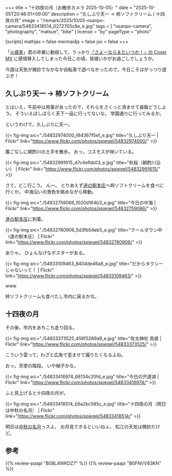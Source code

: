 +++
title = "十四夜の月（お散歩カメラ 2025-10-05）"
date =  "2025-10-05T20:46:01+09:00"
description = "久しぶり天一 → 柿ソフトクリーム / 十四夜の月"
image = "/remark/2025/10/05-osanpo-camera/54833418514_0272705c8e_k.jpg"
tags = [ "osanpo-camera", "photography", "matsue", "bike" ]
license = "by"
pageType = "photo"

[scripts]
  mathjax = false
  mermaidjs = false
  jsx = false
+++

「[火威青](https://www.youtube.com/@HiodoshiAo "Ao Ch. 火威青 ‐ ReGLOSS - YouTube")」君の卒業に動揺して，うっかり[「さよーならまたいつか！」の Cover MV](https://www.youtube.com/watch?v=ObL6ydDCdCE "【cover】さよーならまたいつか！【ReGLOSSより】 - YouTube") に感情移入してしまった今日この頃，皆様いかがお過ごしでしょうか。

今週は天気が微妙でなかなか自転車で遊べなかったので，今日こそはがっつり遊ぶぞ！

## 久しぶり天一 → 柿ソフトクリーム

とはいえ，午前中は用事があったので，それらをさくっと済ませて昼飯どうしよう。
そういえばしばらく天下一品に行ってないな。
学園通りに行ってみるか。

というわけで，久しぶりに天一。

{{< fig-img src="./54832974000_f84367f5ef_e.jpg" title="久しぶり天一 | Flickr" link="https://www.flickr.com/photos/spiegel/54832974000/" >}}

腹ごなしに朝酌川の土手を散歩。
おっ，コスモスが咲いている。

{{< fig-img src="./54832991615_d7c4efbb03_e.jpg" title="秋桜（朝酌川沿い） | Flickr" link="https://www.flickr.com/photos/spiegel/54832991615/" >}}

さて，どこ行こう。
んー。
とりあえず[道の駅本庄]へ柿ソフトクリームを食べに行くか。
中海沿いの景色を眺めながら移動。

{{< fig-img src="./54832759066_f020d164b3_e.jpg" title="今日の中海 | Flickr" link="https://www.flickr.com/photos/spiegel/54832759066/" >}}

[道の駅本庄]に到着。

{{< fig-img src="./54832760906_5d3fb54eb5_e.jpg" title="クールダウン中（道の駅本庄） | Flickr" link="https://www.flickr.com/photos/spiegel/54832760906/" >}}

ありゃ。
ひょんなげなポスターがある。

{{< fig-img src="./54833109463_8404de46a8_e.jpg" title="だからタクシーじゃないって！ | Flickr" link="https://www.flickr.com/photos/spiegel/54833109463/" >}}

www

柿ソフトクリームも食べたし市内に戻るかな。

## 十四夜の月

その後，市内をあちこち走り回る。

{{< fig-img src="./54833373525_456f5289a9_e.jpg" title="佐太神社 鳥居 | Flickr" link="https://www.flickr.com/photos/spiegel/54833373525/" >}}

こういう雲って，わざと広角で歪ませて撮りたくなるよね。

おっ，天使の階段。
いや梯子かな。

{{< fig-img src="./54833416974_68134c20fd_e.jpg" title="今日の宍道湖 | Flickr" link="https://www.flickr.com/photos/spiegel/54833416974/" >}}

ふと見上げると十四夜の月が。

{{< fig-img src="./54833418514_b5a2bc585c_e.jpg" title="十四夜の月（明日は中秋の名月） | Flickr" link="https://www.flickr.com/photos/spiegel/54833418514/" >}}

明日は[中秋の名月](https://www.nao.ac.jp/astro/sky/2025/10-topics01.html "中秋の名月（2025年10月） | 国立天文台(NAOJ)")っスよ。
お月見できるといいねぇ。
松江の天気は微妙だけど。

[道の駅本庄]: https://michinoeki-honjou.jp/ "道の駅本庄 公式ホームページ|島根県|山陰観光|弁慶生誕の地|休憩|軽食|トイレ"

## 参考

{{% review-paapi "B08L4WKDZ7" %}} <!-- PowerShot ZOOM -->
{{% review-paapi "B0FNVV83KN" %}} <!-- アワータイムイエロー Hour Time Yellow ReGLOSS -->
